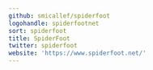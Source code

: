 ```yaml
---
github: smicallef/spiderfoot
logohandle: spiderfootnet
sort: spiderfoot
title: SpiderFoot
twitter: spiderfoot
website: 'https://www.spiderfoot.net/'
---
```

